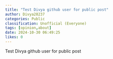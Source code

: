 ```yaml
---
title: "Test Divya github user for public post"
author: Divya28237
categories: Public
classification: Unofficial (Everyone)
tags: [opinion,about]
date: 2024-10-30 06:49:25 
likes: 0
---
```


Test Divya github user for public post